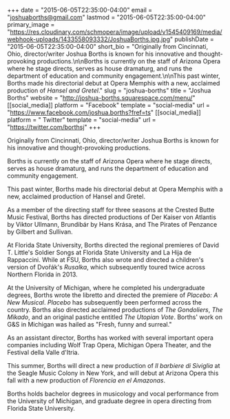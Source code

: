 +++
date = "2015-06-05T22:35:00-04:00"
email = "joshuaborths@gmail.com"
lastmod = "2015-06-05T22:35:00-04:00"
primary_image = "https://res.cloudinary.com/schmopera/image/upload/v1545409169/media/webhook-uploads/1433558093332/JoshuaBorths.jpg.jpg"
publishDate = "2015-06-05T22:35:00-04:00"
short_bio = "Originally from Cincinnati, Ohio, director/writer Joshua Borths is known for his innovative and thought-provoking productions.\n\nBorths is currently on the staff of Arizona Opera where he stage directs, serves as house dramaturg, and runs the department of education and community engagement.\n\nThis past winter, Borths made his directorial debut at Opera Memphis with a new, acclaimed production of *Hansel and Gretel*."
slug = "joshua-borths"
title = "Joshua Borths"
website = "http://joshua-borths.squarespace.com/menu/"
[[social_media]]
platform = "Facebook"
template = "social-media"
url = "https://www.facebook.com/joshua.borths?fref=ts"
[[social_media]]
platform = " Twitter"
template = "social-media"
url = "https://twitter.com/borthsj"
+++

Originally from Cincinnati, Ohio, director/writer Joshua Borths is known for his innovative and thought-provoking productions.

Borths is currently on the staff of Arizona Opera where he stage directs, serves as house dramaturg, and runs the department of education and community engagement.

This past winter, Borths made his directorial debut at Opera Memphis with a new, acclaimed production of Hansel and Gretel.

As a member of the directing staff for three seasons at the Crested Butte Music Festival, Borths has directed productions of Der Kaiser von Atlantis by Viktor Ullmann,  Brundibár by Hans Krása, and The Pirates of Penzance by Gilbert and Sullivan.  

At Florida State University, Borths directed the regional premieres of David T. Little's Soldier Songs at Florida State University and La Hija de Rappaccini. While at FSU, Borths also wrote and directed a children's version of Dvořák's *Rusalka*, which subsequently toured twice across Northern Florida in 2013.

At the University of Michigan, where he completed his undergraduate degrees, Borths wrote the libretto and directed the premiere of *Placebo: A New Musical*. *Placebo* has subsequently been performed across the country. Borths also directed acclaimed productions of *The Gondoliers*, *The Mikado*, and an original pastiche entitled *The Utopian Vote*.  Borths' work on G&S in Michigan was hailed as "Fresh, funny and surreal."

As an assistant director, Borths has worked with several important opera companies including Wolf Trap Opera, Michigan Opera Theater, and the Festival della Valle d'Itria.

This summer, Borths will direct a new production of *Il barbiere di Siviglia* at the Seagle Music Colony in New York, and will debut at Arizona Opera this fall with a new production of *Florencia en el Amazonas*.

Borths holds bachelor degrees in musicology and vocal performance from the University of Michigan, and graduate degree in opera directing from Florida State University.
